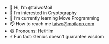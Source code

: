 - 👋 Hi, I’m @taiwoMoil
- 👀 I’m interested in Cryptography
- 🌱 I’m currently learning Move Programming
- 📫 How to reach me taiwo@moilapp.com
- 😄 Pronouns: He/Him
- ⚡ Fun fact: Genius doesn't guarantee wisdom

<!---
taiwoMoil/taiwoMoil is a ✨ special ✨ repository because its `README.md` (this file) appears on your GitHub profile.
You can click the Preview link to take a look at your changes.
--->
